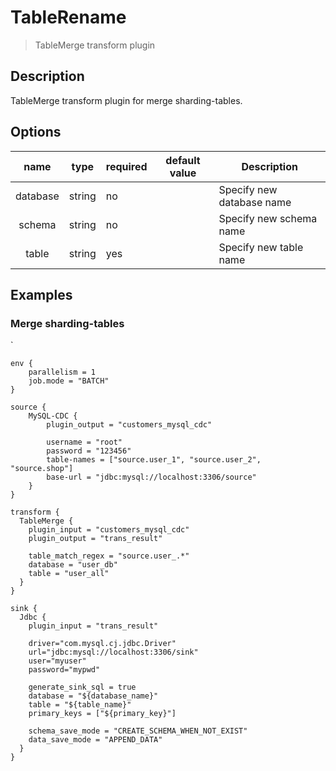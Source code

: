 # TableRename

> TableMerge transform plugin

## Description

TableMerge transform plugin for merge sharding-tables.

## Options

|   name   | type   | required | default value | Description               |
|:--------:|--------|----------|---------------|---------------------------|
| database | string | no       |               | Specify new database name |
|  schema  | string | no       |               | Specify new schema name   |
|  table   | string | yes      |               | Specify new table name    |

## Examples

### Merge sharding-tables

`
```hocon
env {
    parallelism = 1
    job.mode = "BATCH"
}

source {
    MySQL-CDC {
        plugin_output = "customers_mysql_cdc"
        
        username = "root"
        password = "123456"
        table-names = ["source.user_1", "source.user_2", "source.shop"]
        base-url = "jdbc:mysql://localhost:3306/source"
    }
}

transform {
  TableMerge {
    plugin_input = "customers_mysql_cdc"
    plugin_output = "trans_result"
    
    table_match_regex = "source.user_.*"
    database = "user_db"
    table = "user_all"
  }
}

sink {
  Jdbc {
    plugin_input = "trans_result"
    
    driver="com.mysql.cj.jdbc.Driver"
    url="jdbc:mysql://localhost:3306/sink"
    user="myuser"
    password="mypwd"
    
    generate_sink_sql = true
    database = "${database_name}"
    table = "${table_name}"
    primary_keys = ["${primary_key}"]
    
    schema_save_mode = "CREATE_SCHEMA_WHEN_NOT_EXIST"
    data_save_mode = "APPEND_DATA"
  }
}
```